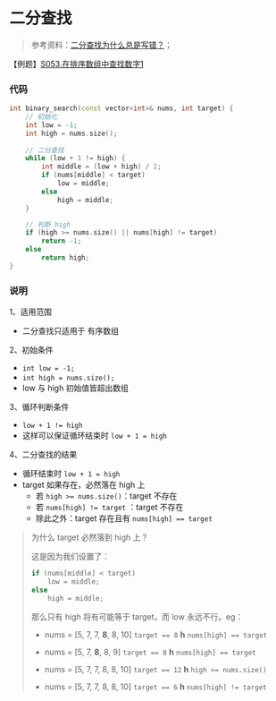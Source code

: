 # 二分查找

> 参考资料：[二分查找为什么总是写错？](https://www.bilibili.com/video/BV1d54y1q7k7?spm_id_from=333.337.search-card.all.click&vd_source=1ba839cbf47c7207b27ebc7215a7cf7c)；

【例题】[S053.在排序数组中查找数字1](https://leetcode.cn/problems/zai-pai-xu-shu-zu-zhong-cha-zhao-shu-zi-lcof/)

### 代码

```cpp
int binary_search(const vector<int>& nums, int target) {
    // 初始化
	int low = -1;
    int high = nums.size();
	
    // 二分查找
    while (low + 1 != high) {
        int middle = (low + high) / 2;
        if (nums[middle] < target)
            low = middle;
        else
            high = middle;
    }

    // 判断 high
    if (high >= nums.size() || nums[high] != target)
        return -1;
    else
        return high;
}
```

### 说明

1、适用范围

- 二分查找只适用于 有序数组

2、初始条件

- ```int low = -1;```
- ```int high = nums.size();```
- low 与 high 初始值皆超出数组

3、循环判断条件

- ```low + 1 != high```
- 这样可以保证循环结束时 ```low + 1 = high```

4、二分查找的结果

- 循环结束时  ```low + 1 = high```
- target 如果存在，必然落在 high 上
  - 若 ```high >= nums.size()```：target 不存在
  - 若 ```nums[high] != target``` ：target 不存在
  - 除此之外：target 存在且有 ```nums[high] == target```

> 为什么 target 必然落到 high 上？
>
> 这是因为我们设置了：
>
> ```cpp
> if (nums[middle] < target)
>     low = middle;
> else
>     high = middle;
> ```
>
> 那么只有 high 将有可能等于 target，而 low 永远不行。eg：
>
> - nums = [5, 7, 7, **8**, 8, 10]	```target == 8```
>                               **h**				```nums[high] == target```
>
> - nums = [5, 7, **8**, 8, 9]          ```target == 8```
>                           **h**					```nums[high] == target```
>
> - nums = [5, 7, 7, 8, 8, 10]	```target == 12```
>                                             **h**  ```high >= nums.size()```
>
> - nums = [5, 7, 7, 8, 8, 10]	```target == 6```
>                       **h**                        ```nums[high] != target```
